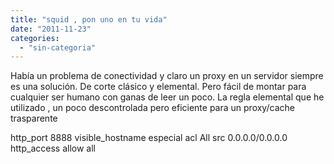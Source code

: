 ```yaml
---
title: "squid , pon uno en tu vida"
date: "2011-11-23"
categories: 
  - "sin-categoria"
---
```


Había un problema de conectividad y claro un proxy en un servidor siempre es una solución. De corte clásico y elemental. Pero fácil de montar para cualquier ser humano con ganas de leer un poco. La regla elemental que he utilizado , un poco descontrolada pero eficiente para un proxy/cache trasparente

http\_port 8888
visible\_hostname especial
acl All src 0.0.0.0/0.0.0.0
http\_access allow all
